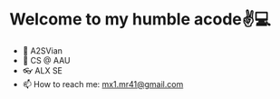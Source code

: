 # Welcome to my humble acode✌💻

- 🔭 A2SVian
- 🌱 CS @ AAU
- 👓 ALX SE
- 📫 How to reach me: mx1.mr41@gmail.com
